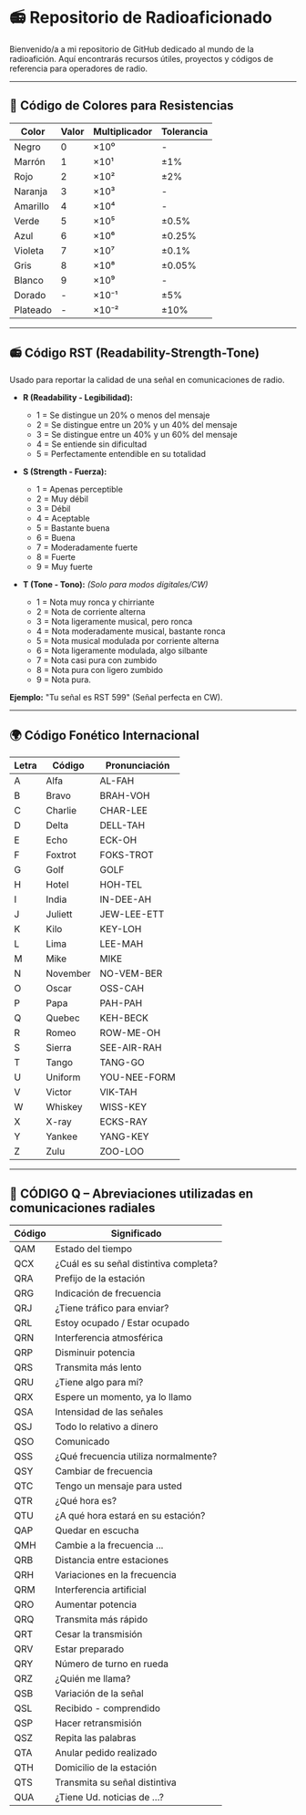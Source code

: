 # 📻 Repositorio de Radioaficionado

Bienvenido/a a mi repositorio de GitHub dedicado al mundo de la radioafición. Aquí encontrarás recursos útiles, proyectos y códigos de referencia para operadores de radio.

---

## 📌 Código de Colores para Resistencias

| Color  | Valor | Multiplicador | Tolerancia |
|--------|-------|--------------|------------|
| Negro  | 0     | ×10⁰         | -          |
| Marrón | 1     | ×10¹         | ±1%        |
| Rojo   | 2     | ×10²         | ±2%        |
| Naranja| 3     | ×10³         | -          |
| Amarillo| 4    | ×10⁴         | -          |
| Verde  | 5     | ×10⁵         | ±0.5%      |
| Azul   | 6     | ×10⁶         | ±0.25%     |
| Violeta| 7     | ×10⁷         | ±0.1%      |
| Gris   | 8     | ×10⁸         | ±0.05%     |
| Blanco | 9     | ×10⁹         | -          |
| Dorado | -     | ×10⁻¹        | ±5%        |
| Plateado| -    | ×10⁻²        | ±10%       |

---

## 📻 Código RST (Readability-Strength-Tone)

Usado para reportar la calidad de una señal en comunicaciones de radio.

- **R (Readability - Legibilidad):**
  - 1 = Se distingue un 20% o menos del mensaje
  - 2 = Se distingue entre un 20% y un 40% del mensaje
  - 3 = Se distingue entre un 40% y un 60% del mensaje
  - 4 = Se entiende sin dificultad
  - 5 = Perfectamente entendible en su totalidad

- **S (Strength - Fuerza):**
  - 1 = Apenas perceptible
  - 2 = Muy débil
  - 3 = Débil
  - 4 = Aceptable
  - 5 = Bastante buena
  - 6 = Buena
  - 7 = Moderadamente fuerte
  - 8 = Fuerte
  - 9 = Muy fuerte

- **T (Tone - Tono):** *(Solo para modos digitales/CW)*
  - 1  =   Nota muy ronca y chirriante
  - 2  =   Nota de corriente alterna
  - 3  =   Nota ligeramente musical, pero ronca
  - 4  =   Nota moderadamente  musical, bastante ronca
  - 5  =   Nota musical modulada por corriente alterna
  - 6  =   Nota ligeramente modulada, algo silbante
  - 7  =   Nota casi pura con zumbido
  - 8  =   Nota pura con ligero zumbido
  - 9  =   Nota pura.

**Ejemplo:** "Tu señal es RST 599" (Señal perfecta en CW).

---

## 🌍 Código Fonético Internacional

| Letra | Código       | Pronunciación |
|-------|--------------|----------------|
| A     | Alfa         | AL-FAH         |
| B     | Bravo        | BRAH-VOH       |
| C     | Charlie      | CHAR-LEE       |
| D     | Delta        | DELL-TAH       |
| E     | Echo         | ECK-OH         |
| F     | Foxtrot      | FOKS-TROT      |
| G     | Golf         | GOLF           |
| H     | Hotel        | HOH-TEL        |
| I     | India        | IN-DEE-AH      |
| J     | Juliett      | JEW-LEE-ETT    |
| K     | Kilo         | KEY-LOH        |
| L     | Lima         | LEE-MAH        |
| M     | Mike         | MIKE           |
| N     | November     | NO-VEM-BER     |
| O     | Oscar        | OSS-CAH        |
| P     | Papa         | PAH-PAH        |
| Q     | Quebec       | KEH-BECK       |
| R     | Romeo        | ROW-ME-OH      |
| S     | Sierra       | SEE-AIR-RAH    |
| T     | Tango        | TANG-GO        |
| U     | Uniform      | YOU-NEE-FORM   |
| V     | Victor       | VIK-TAH        |
| W     | Whiskey      | WISS-KEY       |
| X     | X-ray        | ECKS-RAY       |
| Y     | Yankee       | YANG-KEY       |
| Z     | Zulu         | ZOO-LOO        |

---

## 📡 CÓDIGO Q – Abreviaciones utilizadas en comunicaciones radiales

| Código | Significado |
|--------|-------------|
| QAM | Estado del tiempo |
| QCX | ¿Cuál es su señal distintiva completa? |
| QRA | Prefijo de la estación |
| QRG | Indicación de frecuencia |
| QRJ | ¿Tiene tráfico para enviar? |
| QRL | Estoy ocupado / Estar ocupado |
| QRN | Interferencia atmosférica |
| QRP | Disminuir potencia |
| QRS | Transmita más lento |
| QRU | ¿Tiene algo para mí? |
| QRX | Espere un momento, ya lo llamo |
| QSA | Intensidad de las señales |
| QSJ | Todo lo relativo a dinero |
| QSO | Comunicado |
| QSS | ¿Qué frecuencia utiliza normalmente? |
| QSY | Cambiar de frecuencia |
| QTC | Tengo un mensaje para usted |
| QTR | ¿Qué hora es? |
| QTU | ¿A qué hora estará en su estación? |
| QAP | Quedar en escucha |
| QMH | Cambie a la frecuencia ... |
| QRB | Distancia entre estaciones |
| QRH | Variaciones en la frecuencia |
| QRM | Interferencia artificial |
| QRO | Aumentar potencia |
| QRQ | Transmita más rápido |
| QRT | Cesar la transmisión |
| QRV | Estar preparado |
| QRY | Número de turno en rueda |
| QRZ | ¿Quién me llama? |
| QSB | Variación de la señal |
| QSL | Recibido - comprendido |
| QSP | Hacer retransmisión |
| QSZ | Repita las palabras |
| QTA | Anular pedido realizado |
| QTH | Domicilio de la estación |
| QTS | Transmita su señal distintiva |
| QUA | ¿Tiene Ud. noticias de …? |
